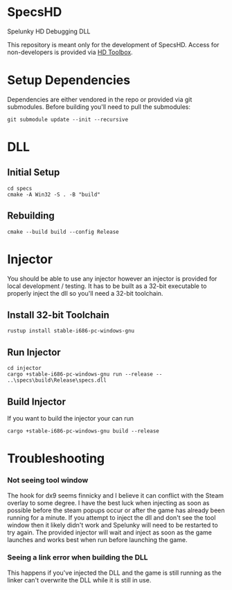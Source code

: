 # SpecsHD

Spelunky HD Debugging DLL

This repository is meant only for the development of SpecsHD.
Access for non-developers is provided via [HD Toolbox](https://github.com/spelunky-fyi/HD-Toolbox).

# Setup Dependencies

Dependencies are either vendored in the repo or provided via git submodules.
Before building you'll need to pull the submodules:

```shell
git submodule update --init --recursive
```

# DLL

## Initial Setup

```
cd specs
cmake -A Win32 -S . -B "build"
```

## Rebuilding

```
cmake --build build --config Release
```

# Injector

You should be able to use any injector however an injector is provided for local development / testing.
It has to be built as a 32-bit executable to properly inject the dll so you'll need a 32-bit toolchain.

## Install 32-bit Toolchain

```
rustup install stable-i686-pc-windows-gnu
```

## Run Injector

```
cd injector
cargo +stable-i686-pc-windows-gnu run --release -- ..\specs\build\Release\specs.dll
```

## Build Injector

If you want to build the injector your can run

```
cargo +stable-i686-pc-windows-gnu build --release
```

# Troubleshooting


### Not seeing tool window

The hook for dx9 seems finnicky and I believe it can conflict with the Steam overlay to some degree. I have the best luck when injecting as soon as possible before the steam popups occur or after the game has already been running for a minute. If you attempt to inject the dll and don't see the tool window then it likely didn't work and Spelunky will need to be restarted to try again. The provided injector will wait and inject as soon as the game launches and works best when run before launching the game.

### Seeing a link error when building the DLL

This happens if you've injected the DLL and the game is still running as the linker can't overwrite the DLL while it is still in use.
